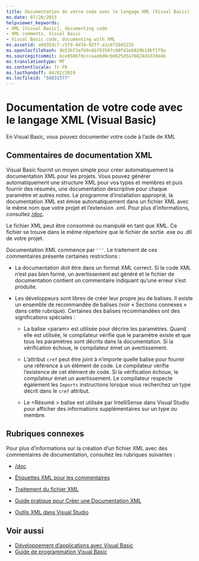 ```yaml
---
title: Documentation de votre code avec le langage XML (Visual Basic)
ms.date: 07/20/2015
helpviewer_keywords:
- XML [Visual Basic], documenting code
- XML comments, Visual Basic
- Visual Basic code, documenting with XML
ms.assetid: a0d35dc7-c5f9-4d74-92ff-a1c6f28d5235
ms.openlocfilehash: 9b53b73afb9c6b793597c00fd2eb029b18bf1f9a
ms.sourcegitcommit: bce0586f0cccaae6d6cbd625d5a7b824d1d3de4b
ms.translationtype: MT
ms.contentlocale: fr-FR
ms.lasthandoff: 04/02/2019
ms.locfileid: "58831577"
---
```

# <a name="documenting-your-code-with-xml-visual-basic"></a>Documentation de votre code avec le langage XML (Visual Basic)
En Visual Basic, vous pouvez documenter votre code à l’aide de XML  
  
## <a name="xml-documentation-comments"></a>Commentaires de documentation XML  
 Visual Basic fournit un moyen simple pour créer automatiquement la documentation XML pour les projets. Vous pouvez générer automatiquement une structure XML pour vos types et membres et puis fournir des résumés, une documentation descriptive pour chaque paramètre et autres notes. Le programme d’installation approprié, la documentation XML est émise automatiquement dans un fichier XML avec le même nom que votre projet et l’extension .xml. Pour plus d’informations, consultez [/doc](../../../visual-basic/reference/command-line-compiler/doc.md).  
  
 Le fichier XML peut être consommé ou manipulé en tant que XML. Ce fichier se trouve dans le même répertoire que le fichier de sortie .exe ou .dll de votre projet.  
  
 Documentation XML commence par `'''`. Le traitement de ces commentaires présente certaines restrictions :  
  
-   La documentation doit être dans un format XML correct. Si le code XML n’est pas bien formé, un avertissement est généré et le fichier de documentation contient un commentaire indiquant qu’une erreur s’est produite.  
  
-   Les développeurs sont libres de créer leur propre jeu de balises. Il existe un ensemble de recommandée de balises (voir « Sections connexes » dans cette rubrique). Certaines des balises recommandées ont des significations spéciales :  
  
    -   La balise \<param> est utilisée pour décrire les paramètres. Quand elle est utilisée, le compilateur vérifie que le paramètre existe et que tous les paramètres sont décrits dans la documentation. Si la vérification échoue, le compilateur émet un avertissement.  
  
    -   L’attribut `cref` peut être joint à n’importe quelle balise pour fournir une référence à un élément de code. Le compilateur vérifie l’existence de cet élément de code. Si la vérification échoue, le compilateur émet un avertissement. Le compilateur respecte également les `Imports` instructions lorsque vous recherchez un type décrit dans le `cref` attribut.  
  
    -   Le \<Résumé > balise est utilisée par IntelliSense dans Visual Studio pour afficher des informations supplémentaires sur un type ou membre.  
  
## <a name="related-sections"></a>Rubriques connexes  
 Pour plus d’informations sur la création d’un fichier XML avec des commentaires de documentation, consultez les rubriques suivantes :  
  
-   [/doc](../../../visual-basic/reference/command-line-compiler/doc.md)  
  
-   [Étiquettes XML pour les commentaires](../../../visual-basic/language-reference/xmldoc/index.md)  
  
-   [Traitement du fichier XML](../../../visual-basic/programming-guide/program-structure/processing-the-xml-file.md)  
  
-   [Guide pratique pour Créer une Documentation XML](../../../visual-basic/programming-guide/program-structure/how-to-create-xml-documentation.md)  
  
-   [Outils XML dans Visual Studio](/visualstudio/xml-tools/xml-tools-in-visual-studio)  
  
## <a name="see-also"></a>Voir aussi

- [Développement d’applications avec Visual Basic](../../../visual-basic/developing-apps/index.md)
- [Guide de programmation Visual Basic](../../../visual-basic/programming-guide/index.md)
